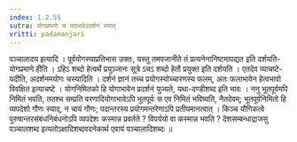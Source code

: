 ```yaml
---
index: 1.2.55
sutra: योगप्रमाणे च तदभावेऽदर्शनं स्यात्
vritti: padamanjari
---
```


 पञ्चालादय इत्यादि । पूर्वयोगस्याप्रतिभास उक्तः, यस्तु तमपजानीते तं प्रत्यनेनानिष्टमापद्यत इति दर्शयति-योगप्रमाणे हीति । ऽहिऽ शब्दो हेत्वर्थे प्रयुञ्जानः सूत्रे ऽचऽ शब्दो हेतौ प्रयुक्त इति दर्शयति । एतदेव व्याचष्टे-यदीति, अदर्शनमयोगः चस्यादिति । दर्शनं ज्ञानं तच्च प्रयोगस्योच्चारणस्य फलम्, अतः फलाभावेन हेत्वभावो विवक्षित इत्याचष्टे । योगनिमितको हि योगाभावेन प्रदर्शनं युज्यते, यथा-दण्डीशब्द इति भावः । ननु भूतपूर्वमपि निमितं भवति, ततश्च सम्प्रति वरणादियोगाभावेऽपि भूतपूर्वः स एव निमितं भविष्यति, नैतदेवम्; भूतपूर्वनिमितो हि व्यपदेशो गौणः स्याद्, न चायं गौणः; पदान्तरस्य प्रयोगमन्तरेणाऽपि प्रतीयमानत्वात् । किञ्च यौगिकत्वे पुरुषान्तरसंबंधनिबंधनोऽपि व्यपदेशः कस्मान्न प्रवर्तते ? विपर्ययो वा कस्मान्न भवति ? देशसम्बन्धाद्राजसु पञ्चालशब्द इत्यतोऽक्षादिशब्दवदनेकार्थ एवायं पञ्चालादिशब्दः ॥